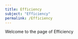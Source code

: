 ```yaml
---
title: Efficiency
subject: "Efficiency"
permalink: /Efficiency
---
```


Welcome to the page of Efficiency
